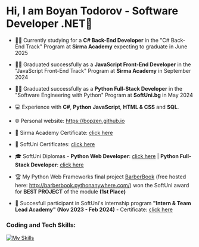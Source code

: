 # Hi, I am Boyan Todorov - Software Developer .NET👋 
- 👨‍🎓 Currently studying for a **C# Back-End Developer** in the "C# Back-End Track" Program at **Sirma Academy** expecting to graduate in June 2025
- 👨‍🎓 Graduated successfully as a **JavaScript Front-End Developer** in the "JavaScript Front-End Track" Program at **Sirma Academy** in September 2024
- 👨‍🎓 Graduated successfully as a **Python Full-Stack Developer** in the "Software Engineering with Python" Program at **SoftUni.bg** in May 2024
- 💻 Experience with **C#**, **Python** **JavaScript**, **HTML & CSS** and **SQL**.
- 🌐 Personal website: https://bopzen.github.io


- 📜 Sirma Academy Certificate: [click here](https://github.com/bopzen/bopzen/tree/main/Sirma%20Academy%20Certificates)
- 📜 SoftUni Certificates: [click here](https://github.com/bopzen/bopzen/tree/main/SoftUni%20Certificates)
- 🎓 SoftUni Diplomas - **Python Web Developer**: [click here](https://github.com/bopzen/bopzen/blob/main/SoftUni%20Diploma%20-%20Python%20Web%20Developer/Diploma%20for%20Python%20Web%20Developer.pdf) | **Python Full-Stack Developer**: [click here](https://github.com/bopzen/bopzen/blob/main/SoftUni%20Diploma%20-%20Python%20Full-Stack%20Developer/Diploma%20for%20Python%20Full-Stack%20Developer.pdf)

- 🏆 My Python Web Frameworks final project [BarberBook](https://github.com/bopzen/SoftUni_Python_Web_Project_Defense_BarberBook) (free hosted here: http://barberbook.pythonanywhere.com/) won the SoftUni award for **BEST PROJECT** of the module **(1st Place)**

- 💼 Succesfull participant in SoftUni's internship program **"Intern & Team Lead Academy" (Nov 2023 - Feb 2024)** - Certificate: [click here](https://github.com/bopzen/bopzen/blob/main/SoftUni%20Internship%20Certificate/Certificate-Student-Intern-Boyan-Todorov.pdf)

### Coding and Tech Skills:

[![My Skills](https://skillicons.dev/icons?i=py,django,cs,js,react,html,css,postgres,mysql,docker,azure,terraform,git,github,gitlab,postman,linux,powershell)](https://skillicons.dev)


